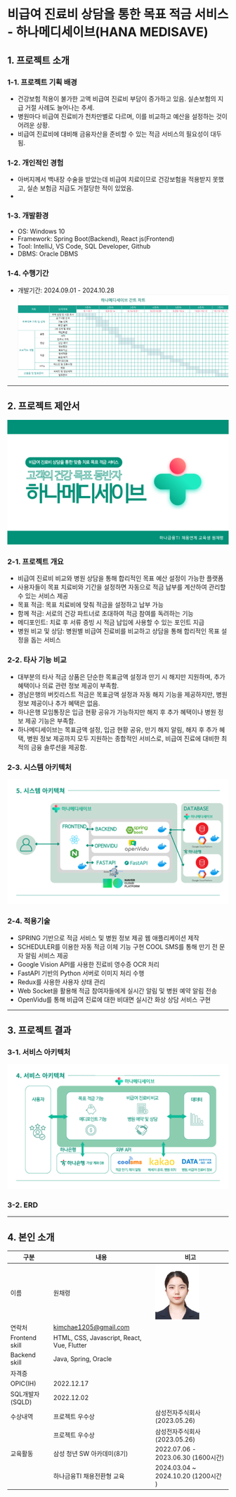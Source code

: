 # 비급여 진료비 상담을 통한 목표 적금 서비스 - 하나메디세이브(HANA MEDISAVE)

## 1. 프로젝트 소개

### 1-1. 프로젝트 기획 배경
- 건강보험 적용이 불가한 고액 비급여 진료비 부담이 증가하고 있음. 실손보험의 지급 거절 사례도 늘어나는 추세.
- 병원마다 비급여 진료비가 천차만별로 다르며, 이를 비교하고 예산을 설정하는 것이 어려운 상황.
- 비급여 진료비에 대비해 금융자산을 준비할 수 있는 적금 서비스의 필요성이 대두됨.

### 1-2. 개인적인 경험
- 아버지께서 백내장 수술을 받았는데 비급여 치료이므로 건강보험을 적용받지 못했고, 실손 보험금 지급도 거절당한 적이 있었음.
- 

### 1-3. 개발환경
- OS: Windows 10
- Framework: Spring Boot(Backend), React js(Frontend)
- Tool: IntelliJ, VS Code, SQL Developer, Github
- DBMS: Oracle DBMS

### 1-4. 수행기간
- 개발기간: 2024.09.01 - 2024.10.28
![간트차트](exec/간트차트.png)
---

## 2. 프로젝트 제안서
![표지](exec/2.png)
### 2-1. 프로젝트 개요
- 비급여 진료비 비교와 병원 상담을 통해 합리적인 목표 예산 설정이 가능한 플랫폼
- 사용자들이 목표 치료비와 기간을 설정하면 자동으로 적금 납부를 계산하여 관리할 수 있는 서비스 제공
- 목표 적금: 목표 치료비에 맞춰 적금을 설정하고 납부 가능
- 함께 적금: 서로의 건강 파트너로 초대하여 적금 참여를 독려하는 기능
- 메디포인트: 치료 후 서류 증빙 시 적금 납입에 사용할 수 있는 포인트 지급
- 병원 비교 및 상담: 병원별 비급여 진료비를 비교하고 상담을 통해 합리적인 목표 설정을 돕는 서비스

### 2-2. 타사 기능 비교
- 대부분의 타사 적금 상품은 단순한 목표금액 설정과 만기 시 해지만 지원하며, 추가 혜택이나 의료 관련 정보 제공이 부족함.
- 경남은행의 버킷리스트 적금은 목표금액 설정과 자동 해지 기능을 제공하지만, 병원 정보 제공이나 추가 혜택은 없음.
- 하나은행 모임통장은 입금 현황 공유가 가능하지만 해지 후 추가 혜택이나 병원 정보 제공 기능은 부족함.
- 하나메디세이브는 목표금액 설정, 입금 현황 공유, 만기 해지 알림, 해지 후 추가 혜택, 병원 정보 제공까지 모두 지원하는 종합적인 서비스로, 비급여 진료에 대비한 최적의 금융 솔루션을 제공함.

### 2-3. 시스템 아키텍처
![시스템 아키텍쳐](exec/7.png)
### 2-4. 적용기술
- SPRING 기반으로 적금 서비스 및 병원 정보 제공 웹 애플리케이션 제작
- SCHEDULER를 이용한 자동 적금 이체 기능 구현
 COOL SMS를 통해 만기 전 문자 알림 서비스 제공
- Google Vision API를 사용한 진료비 영수증 OCR 처리
- FastAPI 기반의 Python 서버로 이미지 처리 수행
- Redux를 사용한 사용자 상태 관리
- Web Socket을 활용해 적금 참여자들에게 실시간 알림 및 병원 예약 알림 전송
- OpenVidu를 통해 비급여 진료에 대한 비대면 실시간 화상 상담 서비스 구현

---

## 3. 프로젝트 결과

### 3-1. 서비스 아키텍처
![서비스 아키텍쳐](exec/6.png)

### 3-2. ERD

---

## 4. 본인 소개

| 구분            | 내용                                      | 비고                                           |
|-----------------|-------------------------------------------|------------------------------------------------|
| 이름            | 원채령                                    |  <img src="exec/증사.jpg" alt="설명 텍스트" width="100"/>                                            |
| 연락처          | kimchae1205@gmail.com                      |                                                |
| Frontend skill  | HTML, CSS, Javascript, React, Vue, Flutter |                                                |
| Backend skill   | Java, Spring, Oracle                      |                                                |
| 자격증          |                                           |                                                |
| OPIC(IH)       | 2022.12.17                                |                                                |
| SQL개발자 (SQLD)| 2022.12.02                                |                                                |
| 수상내역        | 프로젝트 우수상                            | 삼성전자주식회사         (2023.05.26)           |
|                 | 프로젝트 우수상                           | 삼성전자주식회사         (2023.05.26)             |
| 교육활동        | 삼성 청년 SW 아카데미(8기)                 | 2022.07.06 - 2023.06.30 (1600시간)               |
|                 | 하나금융TI 채용전환형 교육                | 2024.03.04 ~ 2024.10.20 (1200시간 )               |
